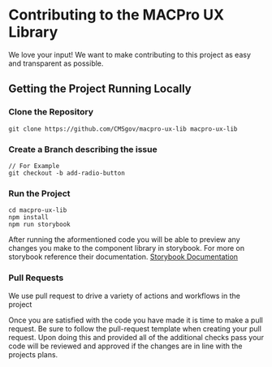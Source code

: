 # Contributing to the MACPro UX Library

We love your input! We want to make contributing to this project as easy and transparent as possible.

## Getting the Project Running Locally

### Clone the Repository

```
git clone https://github.com/CMSgov/macpro-ux-lib macpro-ux-lib
```

### Create a Branch describing the issue

```
// For Example
git checkout -b add-radio-button
```

### Run the Project

```
cd macpro-ux-lib
npm install
npm run storybook
```

After running the aformentioned code you will be able to preview any changes you make to the component library in storybook. For more on storybook reference their documentation.
[Storybook Documentation](https://storybook.js.org/docs/react/get-started/introduction)

### Pull Requests

We use pull request to drive a variety of actions and workflows in the project

Once you are satisfied with the code you have made it is time to make a pull request. Be sure to follow the pull-request template when creating your pull request. Upon doing this and provided all of the additional checks pass your code will be reviewed and approved if the changes are in line with the projects plans.

